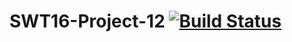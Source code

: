 # SWT16-Project-12 [![Build Status](https://travis-ci.org/HPI-SWA-Teaching/SWT16-Project-12.svg?branch=master)](https://travis-ci.org/HPI-SWA-Teaching/SWT16-Project-12)
